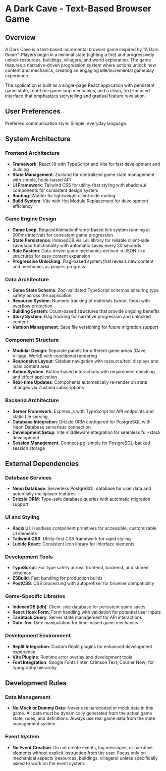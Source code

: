 # A Dark Cave - Text-Based Browser Game

## Overview

A Dark Cave is a text-based incremental browser game inspired by "A Dark Room". Players begin in a minimal state (lighting a fire) and progressively unlock resources, buildings, villagers, and world exploration. The game features a narrative-driven progression system where actions unlock new content and mechanics, creating an engaging idle/incremental gameplay experience.

The application is built as a single-page React application with persistent game state, real-time game loop mechanics, and a clean, text-focused interface that emphasizes storytelling and gradual feature revelation.

## User Preferences

Preferred communication style: Simple, everyday language.

## System Architecture

### Frontend Architecture
- **Framework**: React 18 with TypeScript and Vite for fast development and building
- **State Management**: Zustand for centralized game state management with simple, hook-based API
- **UI Framework**: Tailwind CSS for utility-first styling with shadcn/ui components for consistent design system
- **Routing**: Wouter for lightweight client-side routing
- **Build System**: Vite with Hot Module Replacement for development efficiency

### Game Engine Design
- **Game Loop**: RequestAnimationFrame-based tick system running at 200ms intervals for consistent game progression
- **State Persistence**: IndexedDB via `idb` library for reliable client-side save/load functionality with automatic saves every 30 seconds
- **Rule System**: Data-driven game mechanics defined in JSON-like structures for easy content expansion
- **Progressive Unlocking**: Flag-based system that reveals new content and mechanics as players progress

### Data Architecture
- **Game State Schema**: Zod-validated TypeScript schemas ensuring type safety across the application
- **Resource System**: Numeric tracking of materials (wood, food) with overflow protection
- **Building System**: Count-based structures that provide ongoing benefits
- **Story System**: Flag tracking for narrative progression and unlocked content
- **Version Management**: Save file versioning for future migration support

### Component Structure
- **Modular Design**: Separate panels for different game areas (Cave, Village, World) with conditional rendering
- **Responsive Layout**: Sidebar navigation with resource/tool displays and main content area
- **Action System**: Button-based interactions with requirement checking and effect application
- **Real-time Updates**: Components automatically re-render on state changes via Zustand subscriptions

### Backend Architecture
- **Server Framework**: Express.js with TypeScript for API endpoints and static file serving
- **Database Integration**: Drizzle ORM configured for PostgreSQL with Neon Database serverless connection
- **Development Setup**: Vite middleware integration for seamless full-stack development
- **Session Management**: Connect-pg-simple for PostgreSQL-backed session storage

## External Dependencies

### Database Services
- **Neon Database**: Serverless PostgreSQL database for user data and potentially multiplayer features
- **Drizzle ORM**: Type-safe database queries with automatic migration support

### UI and Styling
- **Radix UI**: Headless component primitives for accessible, customizable UI elements
- **Tailwind CSS**: Utility-first CSS framework for rapid styling
- **Lucide React**: Consistent icon library for interface elements

### Development Tools
- **TypeScript**: Full type safety across frontend, backend, and shared schemas
- **ESBuild**: Fast bundling for production builds
- **PostCSS**: CSS processing with autoprefixer for browser compatibility

### Game-Specific Libraries
- **IndexedDB (idb)**: Client-side database for persistent game saves
- **React Hook Form**: Form handling with validation for potential user inputs
- **TanStack Query**: Server state management for API interactions
- **Date-fns**: Date manipulation for time-based game mechanics

### Development Environment
- **Replit Integration**: Custom Replit plugins for enhanced development experience
- **Vite Plugins**: Runtime error overlay and development tools
- **Font Integration**: Google Fonts (Inter, Crimson Text, Courier New) for typography hierarchy

## Development Rules

### Data Management
- **No Mock or Dummy Data**: Never use hardcoded or mock data in this game. All data must be dynamically generated from the actual game state, rules, and definitions. Always use real game data from the state management system.

### Event System
- **No Event Creation**: Do not create events, log messages, or narrative elements without explicit instruction from the user. Focus only on mechanical aspects (resources, buildings, villagers) unless specifically asked to work on the event system.
